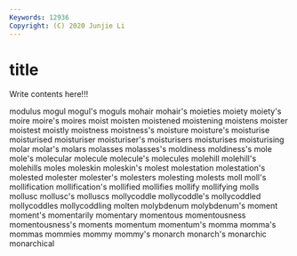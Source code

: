 ```yaml
---
Keywords: 12936
Copyright: (C) 2020 Junjie Li
---
```


# title

Write contents here!!!
 
modulus 
mogul 
mogul's 
moguls 
mohair 
mohair's 
moieties 
moiety
moiety's 
moire 
moire's 
moires 
moist 
moisten 
moistened 
moistening 
moistens 
moister
moistest 
moistly 
moistness 
moistness's 
moisture 
moisture's 
moisturise 
moisturised 
moisturiser 
moisturiser's
moisturisers 
moisturises 
moisturising 
molar 
molar's 
molars 
molasses 
molasses's 
moldiness 
moldiness's
mole 
mole's 
molecular 
molecule 
molecule's 
molecules 
molehill 
molehill's 
molehills 
moles
moleskin 
moleskin's 
molest 
molestation 
molestation's 
molested 
molester 
molester's 
molesters 
molesting
molests 
moll 
moll's 
mollification 
mollification's 
mollified 
mollifies 
mollify 
mollifying 
molls
mollusc 
mollusc's 
molluscs 
mollycoddle 
mollycoddle's 
mollycoddled 
mollycoddles 
mollycoddling 
molten 
molybdenum
molybdenum's 
moment 
moment's 
momentarily 
momentary 
momentous 
momentousness 
momentousness's 
moments 
momentum
momentum's 
momma 
momma's 
mommas 
mommies 
mommy 
mommy's 
monarch 
monarch's 
monarchic
monarchical 
